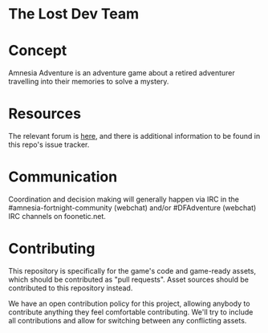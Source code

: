 # The Lost Dev Team

# Concept

Amnesia Adventure is an adventure game about a retired adventurer travelling into their memories to solve a mystery.

# Resources

The relevant forum is [here](https://forums.doublefine.com/forum/82-amnesia-adventure/), and there is additional information to be found in this repo's issue tracker.

# Communication

Coordination and decision making will generally happen via IRC in the #amnesia-fortnight-community (webchat) and/or #DFAdventure (webchat) IRC channels on foonetic.net.

# Contributing

This repository is specifically for the game's code and game-ready assets, which should be contributed as "pull requests". Asset sources should be contributed to this repository instead.

We have an open contribution policy for this project, allowing anybody to contribute anything they feel comfortable contributing. We'll try to include all contributions and allow for switching between any conflicting assets.

